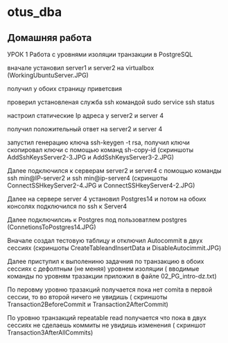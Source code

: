 # otus_dba

## Домашняя работа

УРОК 1
Работа с уровнями изоляции транзакции в PostgreSQL
  
вначале установил server1 и server2 на virtualbox (WorkingUbuntuServer.JPG)

получил у обоих страницу приветсвия

проверил установленая служба ssh командой
sudo service ssh status

настроил статические Ip адреса у server2 и server 4

получил положительный ответ на server2 и server 4

запустил генерацию ключа ssh-keygen -t rsa,
получил ключи
скопировал ключи с помощью команд sh-copy-id (cкриншоты AddSshKeysServer2-3.JPG и  AddSshKeysServer3-2.JPG)

Далее подключился к  серверам server2 и server4 с помощью команды ssh min@IP-server2 и ssh min@ip-server4
(cкриншоты ConnectSSHkeyServer2-4.JPG и ConnectSSHkeyServer4-2.JPG)

Далее на сервере server 4 установил Postgres14 и потом на обоих консолях подключился по ssh к Server4

Далее подключилсиь к Postgres под пользоватлем postgres (ConnetionsToPostgres14.JPG)

Вначале создал тестовую таблицу и отключил Autocommit в двух сессиях (скриншоты CreateTableandInsertData и DisableAutocimmit.JPG)
  
Далее приступил к выполениню задачния по транзакцию в обоих сессиях с дефолтным (не меняя) уровнем изоляции ( вводимые команды  по уровням тразакции приложил в файле 02_PG_intro-dz.txt)

По перовму уровню тразакций получается пока нет comitа в первой сессии, то во второй ничего не увидишь ( скриншоты  Transaction2BeforeCommit и Transaction2AfterCommit)

По уровню транзакций repeatable read получается что пока в двух сессиях не сделаешь коммиты не увидишь изменения ( скриншот Transaction3AfterAllCommits)
